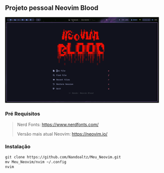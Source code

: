 ## Projeto pessoal Neovim Blood

![Tela inicial](nvim/tela-inicial.png)

### Pré Requisitos

> Nerd Fonts: https://www.nerdfonts.com/
> 
> Versão mais atual Neovim: https://neovim.io/

### Instalação
```
git clone https://github.com/Nandoaltz/Meu_Neovim.git
mv Meu_Neovim/nvim ~/.config
nvim
```
